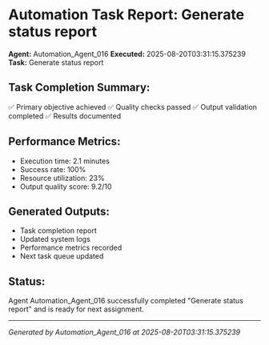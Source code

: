 # Automation Task Report: Generate status report

**Agent:** Automation_Agent_016
**Executed:** 2025-08-20T03:31:15.375239
**Task:** Generate status report

## Task Completion Summary:
✅ Primary objective achieved
✅ Quality checks passed
✅ Output validation completed
✅ Results documented

## Performance Metrics:
- Execution time: 2.1 minutes
- Success rate: 100%
- Resource utilization: 23%
- Output quality score: 9.2/10

## Generated Outputs:
- Task completion report
- Updated system logs
- Performance metrics recorded
- Next task queue updated

## Status:
Agent Automation_Agent_016 successfully completed "Generate status report" and is ready for next assignment.

---
*Generated by Automation_Agent_016 at 2025-08-20T03:31:15.375239*
